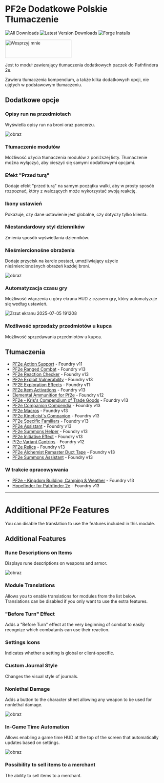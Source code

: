 # PF2e Dodatkowe Polskie Tłumaczenie

![All Downloads](https://img.shields.io/github/downloads/Lioheart/lang-pl-addons-pf2e/total)
![Latest Version Downloads](https://img.shields.io/github/downloads/Lioheart/lang-pl-addons-pf2e/latest/total)
![Forge Installs](https://img.shields.io/badge/dynamic/json?label=Forge%20Installs&query=package.installs&suffix=%25&url=https%3A%2F%2Fforge-vtt.com%2Fapi%2Fbazaar%2Fpackage%2Flang-pl-addons-pf2e)

<a href="https://www.buymeacoffee.com/lioheart77" target="_blank"><img src="https://cdn.buymeacoffee.com/buttons/v2/default-blue.png" alt="Wesprzyj mnie" style="height: 60px !important;width: 217px !important;" ></a>

Jest to moduł zawierający tłumaczenia dodatkowych paczek do Pathfindera 2e.

Zawiera tłumaczenia kompendium, a także kilka dodatkowych opcji, nie ujętych w podstawowym tłumaczeniu.

## Dodatkowe opcje

### Opisy run na przedmiotach

Wyświetla opisy run na broni oraz pancerzu.

![obraz](https://github.com/user-attachments/assets/45058316-8b7a-4b93-810e-154889a0f6cf)

### Tłumaczenie modułów

Możliwość użycia tłumaczenia modułów z poniższej listy. Tłumaczenie można wyłączyć, aby cieszyć się samymi dodatkowymi opcjami.

### Efekt "Przed turą"

Dodaje efekt "przed turą" na samym początku walki, aby w prosty sposób rozpoznać, który z walczących może wykorzystać swoją reakcję.

### Ikony ustawień

Pokazuje, czy dane ustawienie jest globalne, czy dotyczy tylko klienta.

### Niestandardowy styl dzienników

Zmienia sposób wyświetlania dzienników.

### Nieśmiercionośne obrażenia

Dodaje przycisk na karcie postaci, umożliwiający użycie nieśmiercionośnych obrażeń każdej broni.

![obraz](https://github.com/user-attachments/assets/e19aad18-25df-4e32-9ab4-eac019343fc7)

### Automatyzacja czasu gry

Możliwość włączenia u góry ekranu HUD z czasem gry, który automatyzuje się według ustawień.

![Zrzut ekranu 2025-07-05 191208](https://github.com/user-attachments/assets/c8704dd3-dfad-485d-96b5-76ea9e0930d7)

### Możliwość sprzedaży przedmiotów u kupca

Możliwość sprzedawania przedmiotów u kupca.

## Tłumaczenia

- [PF2e Action Support](https://foundryvtt.com/packages/pf2e-action-support/) - Foundry v11
- [PF2e Ranged Combat](https://foundryvtt.com/packages/pf2e-ranged-combat/) - Foundry v13
- [PF2e Reaction Checker](https://foundryvtt.com/packages/pf2e-reaction/) - Foundry v13
- [PF2e Exploit Vulnerability](https://foundryvtt.com/packages/pf2e-thaum-vuln/) - Foundry v13
- [PF2E Exploration Effects](https://foundryvtt.com/packages/pf2e-exploration-effects/) - Foundry v11
- [PF2e Item Activations](https://foundryvtt.com/packages/pf2e-item-activations/) - Foundry v13
- [Elemental Ammunition for Pf2e](https://foundryvtt.com/packages/elemental-ammunition-for-pf2e/) - Foundry v12
- [PF2e - Kris's Compendium of Trade Goods](https://foundryvtt.com/packages/kctg-2e/) - Foundry v13
- [PF2e Companion Compendia](https://foundryvtt.com/packages/pf2e-animal-companions/) - Foundry v13
- [PF2e Macros](https://foundryvtt.com/packages/pf2e-macros/) - Foundry v13
- [PF2e Kineticist's Companion](https://foundryvtt.com/packages/pf2e-kineticists-companion/) - Foundry v13
- [PF2e Specific Familiars](https://foundryvtt.com/packages/pf2e-specific-familiars/) - Foundry v13
- [PF2e Assistant](https://foundryvtt.com/packages/pf2e-assistant/) - Foundry v13
- [PF2e Summons Helper](https://foundryvtt.com/packages/pf2e-summons-helper/) - Foundry v13
- [PF2e Initiative Effect](https://foundryvtt.com/packages/pf2e-initiative-effect/) - Foundry v13
- [Pf2e Variant Cantrips](https://foundryvtt.com/packages/pf2e-variant-cantrips/) - Foundry v12
- [PF2e Relics](https://foundryvtt.com/packages/pf2e-relics/) - Foundry v13
- [PF2e Alchemist Remaster Duct Tape](https://foundryvtt.com/packages/pf2e-alchemist-remaster-ducttape/) - Foundry v13
- [PF2e Summons Assistant](https://foundryvtt.com/packages/pf2e-summons-assistant/) - Foundry v13

### W trakcie opracowywania

- [PF2e - Kingdom Building, Camping & Weather](https://foundryvtt.com/packages/pf2e-kingmaker-tools/) - Foundry v13
- [Hopefinder for Pathfinder 2e](https://foundryvtt.com/packages/hopefinder/) - Foundry v13

---
# Additional PF2e Features
You can disable the translation to use the features included in this module.

## Additional Features

### Rune Descriptions on Items

Displays rune descriptions on weapons and armor.

![obraz](https://github.com/user-attachments/assets/8027002e-e5dc-41ef-a28f-26ccec2f490c)

### Module Translations

Allows you to enable translations for modules from the list below. Translations can be disabled if you only want to use the extra features.

### "Before Turn" Effect

Adds a "Before Turn" effect at the very beginning of combat to easily recognize which combatants can use their reaction.

### Settings Icons

Indicates whether a setting is global or client-specific.

### Custom Journal Style

Changes the visual style of journals.

### Nonlethal Damage

Adds a button to the character sheet allowing any weapon to be used for nonlethal damage.

![obraz](https://github.com/user-attachments/assets/e17f4bb1-d24b-45b0-abe4-93070c60b319)

### In-Game Time Automation

Allows enabling a game time HUD at the top of the screen that automatically updates based on settings.

![obraz](https://github.com/user-attachments/assets/109955cf-8bf5-47bb-9cb7-01a25a2f240e)

### Possibility to sell items to a merchant

The ability to sell items to a merchant.